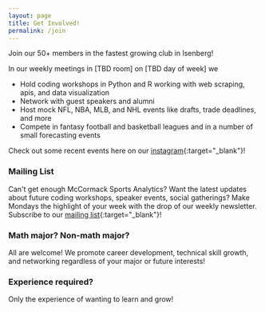 ```yaml
---
layout: page
title: Get Involved!
permalink: /join
---
```

<!-- TODO copy and pasted from Actuarial Club! -->
<!-- TODO include landmark photo here -->
<!-- maybe add CSS styling for photo to extend along whole website width? -->

<!-- TODO figure out weekly meeting dates -->
Join our 50+ members in the fastest growing club in Isenberg!  

In our weekly meetings in [TBD room] on [TBD day of week] we
- Hold coding workshops in Python and R working with web scraping, apis, and data visualization
- Network with guest speakers and alumni
- Host mock NFL, NBA, MLB, and NHL events like drafts, trade deadlines, and more
- Compete in fantasy football and basketball leagues and in a number of small forecasting events

Check out some recent events here on our [instagram](https://www.instagram.com/mccormackumass/){:target="_blank"}!

<!-- TODO include clickbait internship posting drop here -->
### Mailing List
Can't get enough McCormack Sports Analytics?
Want the latest updates about future coding workshops, speaker events, social gatherings?
Make Mondays the highlight of your week with the drop of our weekly newsletter.
Subscribe to our [mailing list](https://forms.gle/drDTreKZXTgobWc5A){:target="_blank"}!

### Math major? Non-math major? 
All are welcome!  We promote career development, technical skill growth, and networking regardless of your major or future interests!

### Experience required?
Only the experience of wanting to learn and grow!